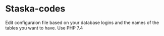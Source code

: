 # Staska-codes
Edit configuraion file based on your database logins and the names of the tables you want to have.
Use PHP 7.4
